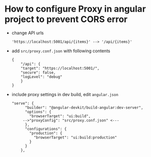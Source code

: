 # How to configure Proxy in angular project to prevent CORS error

- change API urls

  ```
  'https://localhost:5001/api/{items}' --> '/api/{items}'
  ```

- add `src/proxy.conf.json` with following contents

  ```
  {
      "/api": {
      "target": "https://localhost:5001/",
      "secure": false,
      "logLevel": "debug"
      }
  }
  ```

- include proxy settings in dev build, edit `angular.json`
  ```
  "serve": {
        "builder": "@angular-devkit/build-angular:dev-server",
        "options": {
          "browserTarget": "ui:build",
       -->"proxyConfig": "src/proxy.conf.json" <---
        },
        "configurations": {
          "production": {
            "browserTarget": "ui:build:production"
          }
        }
      },
  ```
